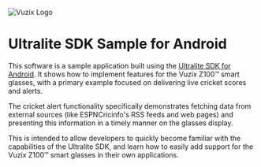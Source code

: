 ![Vuzix Logo](https://apps.vuzix.com/images/vuzix-logo-old.png)
# Ultralite SDK Sample for Android
This software is a sample application built using the [Ultralite SDK for Android](https://github.com/Vuzix/ultralite-sdk-android). It shows how to implement features for the Vuzix Z100™ smart glasses, with a primary example focused on delivering live cricket scores and alerts.

The cricket alert functionality specifically demonstrates fetching data from external sources (like ESPNCricinfo's RSS feeds and web pages) and presenting this information in a timely manner on the glasses display.

This is intended to allow developers to quickly become familiar with the capabilities of the Ultralite SDK, and learn how to easily add support for the Vuzix Z100™ smart glasses in their own applications.
